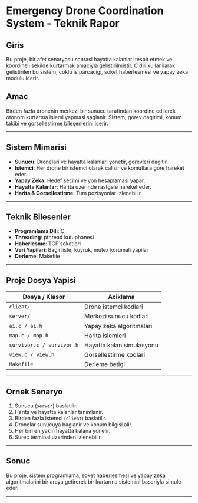 # Emergency Drone Coordination System - Teknik Rapor

## Giris

Bu proje, bir afet senaryosu sonrasi hayatta kalanlari tespit etmek ve koordineli sekilde kurtarmak amaciyla gelistirilmistir. C dili kullanilarak gelistirilen bu sistem, coklu is parcacigi, soket haberlesmesi ve yapay zeka modulu icerir.

## Amac

Birden fazla dronenin merkezi bir sunucu tarafindan koordine edilerek otonom kurtarma islemi yapmasi saglanir. Sistem; gorev dagitimi, konum takibi ve gorsellestirme bileşenlerini icerir.

---

## Sistem Mimarisi

- **Sunucu**: Dronelari ve hayatta kalanlari yonetir, gorevleri dagitir.
- **Istemci**: Her drone bir istemci olarak calisir ve komutlara gore hareket eder.
- **Yapay Zeka**: Hedef secimi ve yon hesaplamasi yapar.
- **Hayatta Kalanlar**: Harita uzerinde rastgele hareket eder.
- **Harita & Gorsellestirme**: Tum pozisyonlar izlenebilir.

---

## Teknik Bilesenler

- **Programlama Dili**: C
- **Threading**: pthread kutuphanesi
- **Haberlesme**: TCP soketleri
- **Veri Yapilari**: Bagli liste, kuyruk, mutex korumali yapilar
- **Derleme**: Makefile

---

## Proje Dosya Yapisi

| Dosya / Klasor         | Aciklama                         |
|------------------------|----------------------------------|
| `client/`              | Drone istemci kodlari            |
| `server/`              | Merkezi sunucu kodlari           |
| `ai.c / ai.h`          | Yapay zeka algoritmalari         |
| `map.c / map.h`        | Harita islemleri                 |
| `survivor.c / survivor.h` | Hayatta kalan simulasyonu    |
| `view.c / view.h`      | Gorsellestirme kodlari           |
| `Makefile`             | Derleme betigi                   |

---

## Ornek Senaryo

1. Sunucu (`server`) baslatilir.
2. Harita ve hayatta kalanlar tanimlanir.
3. Birden fazla istemci (`client`) baslatilir.
4. Dronelar sunucuya baglanir ve konum bilgisi alir.
5. Her biri en yakin hayatta kalana yonelir.
6. Surec terminal uzerinden izlenebilir.

---

## Sonuc

Bu proje, sistem programlama, soket haberlesmesi ve yapay zeka algoritmalarini bir araya getirerek bir kurtarma sistemini basariyla simule eder.

---


